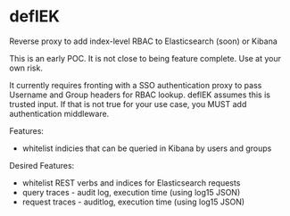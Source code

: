 # deflEK

Reverse proxy to add index-level RBAC to Elasticsearch (soon) or Kibana

This is an early POC. It is not close to being feature complete. Use at your own risk.

It currently requires fronting with a SSO authentication proxy to pass Username and Group headers for RBAC lookup. deflEK assumes this is trusted input. If that is not true for your use case, you MUST add authentication middleware.

Features:
- whitelist indicies that can be queried in Kibana by users and groups

Desired Features:
- whitelist REST verbs and indices for Elasticsearch requests
- query traces - audit log, execution time (using log15 JSON)
- request traces - auditlog, execution time (using log15 JSON)
